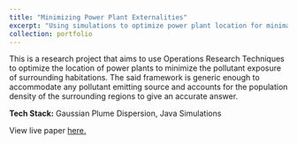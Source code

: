 ```yaml
---
title: "Minimizing Power Plant Externalities"
excerpt: "Using simulations to optimize power plant location for minimal externality.<br/><br/><img src='/images/pollution_exposure.png'>"
collection: portfolio
---
```


This is a research project that aims to use Operations Research Techniques to optimize the location of power plants to minimize the pollutant exposure of surrounding habitations. The said framework is generic enough to accommodate any pollutant emitting source and accounts for the population density of the surrounding regions to give an accurate answer.

**Tech Stack:** Gaussian Plume Dispersion, Java Simulations

View live paper [here.](http://www.ijsred.com/volume2/issue5/IJSRED-V2I5P100.pdf)